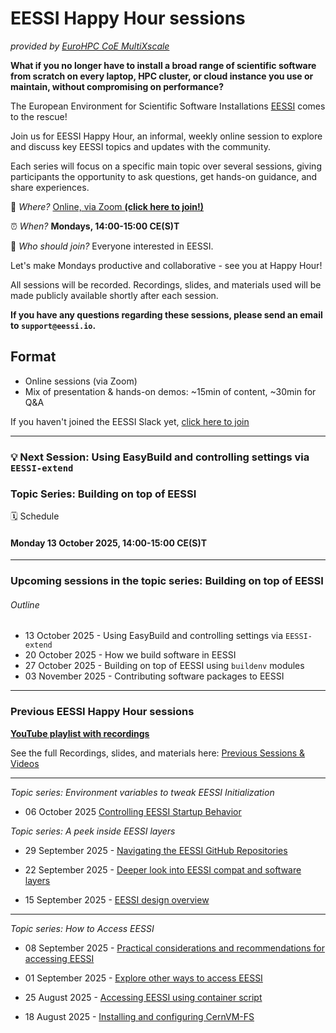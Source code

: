# EESSI Happy Hour sessions

_provided by [EuroHPC CoE MultiXscale](https://www.multixscale.eu)_

**What if you no longer have to install a broad range of scientific software from scratch on every laptop, HPC cluster, or cloud instance you use or maintain, without compromising on performance?**

The European Environment for Scientific Software Installations [EESSI](https://eessi.io) comes to the rescue!

Join us for EESSI Happy Hour, an informal, weekly online session to explore and discuss key EESSI topics and updates with the community.

Each series will focus on a specific main topic over several sessions, giving participants the opportunity to ask questions, get hands-on guidance, and share experiences.

🧭 *Where?* [Online, via Zoom **(click here to join!)**](https://uib.zoom.us/j/61528767539?pwd=03hjbZwXvXFkhG6BtSvJZrQvzKwTac.1)

⏰ *When?* **Mondays, 14:00-15:00 CE(S)T**

💬 *Who should join?* Everyone interested in EESSI.

Let's make Mondays productive and collaborative - see you at Happy Hour!

All sessions will be recorded. Recordings, slides, and materials used will be made publicly available shortly after each session.

**If you have any questions regarding these sessions, please send an email to `support@eessi.io`.**

## Format

- Online sessions (via Zoom)
- Mix of presentation & hands-on demos: ~15min of content, ~30min for Q&A

If you haven't joined the EESSI Slack yet, [click here to join](https://join.slack.com/t/eessi-hpc/shared_invite/zt-1wqy0t8g6-PZJTg3Hjjm5Fm3XEOkzECg)

---

### 💡 **Next Session**: Using EasyBuild and controlling settings via `EESSI-extend`
### Topic Series: Building on top of EESSI
🗓️ Schedule
#### Monday 13 October 2025, 14:00-15:00 CE(S)T

---

### Upcoming sessions in the topic series: Building on top of EESSI
###### Outline
- 13 October 2025 - Using EasyBuild and controlling settings via `EESSI-extend`
- 20 October 2025 - How we build software in EESSI
- 27 October 2025 - Building on top of EESSI using `buildenv` modules
- 03 November 2025 - Contributing software packages to EESSI

---

### Previous EESSI Happy Hour sessions

[**YouTube playlist with recordings**](https://www.youtube.com/playlist?list=PL6_PkP_6pUtbzPBB1wZTdsrJgj6EbO-AS)

See the full Recordings, slides, and materials here: [Previous Sessions & Videos](./happy-hours-previous-sessions.md)

---

*Topic series: Environment variables to tweak EESSI Initialization*

- 06 October 2025 [Controlling EESSI Startup Behavior]()

*Topic series: A peek inside EESSI layers*

- 29 September 2025 - [Navigating the EESSI GitHub Repositories](https://youtu.be/e2r7yjVr_pM)

- 22 September 2025 - [Deeper look into EESSI compat and software layers](https://youtu.be/_oaFYeYt9H4)

- 15 September 2025 - [EESSI design overview](https://youtu.be/esYU6atzfek)

---

*Topic series: How to Access EESSI*

- 08 September 2025 - [Practical considerations and recommendations for accessing EESSI](https://youtu.be/4HlcXJPOlBE)

- 01 September 2025 - [Explore other ways to access EESSI](https://www.youtube.com/watch?v=_UrXbZI1lE4)

- 25 August 2025 - [Accessing EESSI using container script](https://www.youtube.com/watch?v=MAgWwj27i9U)

- 18 August 2025 - [Installing and configuring CernVM-FS](https://youtu.be/MLeSbMOnbs8)


